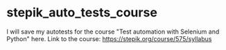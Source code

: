 # stepik_auto_tests_course
I will save my autotests for the course "Test automation with Selenium and Python" here.
Link to the course: https://stepik.org/course/575/syllabus
